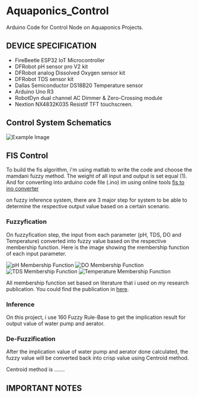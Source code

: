 # Aquaponics_Control
Arduino Code for Control Node on Aquaponics Projects.

## DEVICE SPECIFICATION

* FireBeetle ESP32 IoT Microcontroller
* DFRobot pH sensor pro V2 kit
* DFRobot analog Dissolved Oxygen sensor kit
* DFRobot TDS sensor kit
* Dallas Semiconductor DS18B20 Temperature sensor
* Arduino Uno R3
* RobotDyn dual channel AC Dimmer & Zero-Crossing module
* Nextion NX4832K035 Resistif TFT touchscreen.


## Control System Schematics
![Example Image](https://drive.google.com/uc?id=1mMVa8zDyjzyA-RP0FeLBaGFyblFXNmOj)

## FIS Control
To build the fis algorithm, i'm using matlab to write the code and choose the mamdani fuzzy method. The weight of all input and output is set equal (1). And for converting into arduino code file (.ino) im using online tools [fis to ino converter](http://www.makeproto.com/projects/fuzzy/matlab_arduino_fist/index.php)

on fuzzy inference system, there are 3 major step for system to be able to determine the respective output value based on a certain scenario.

### Fuzzyfication
On fuzzyfication step, the input from each parameter (pH, TDS, DO and Temperature) converted into fuzzy value based on the respective membership function. Here is the image showing the membership function of each input parameter.

![pH Membership Function]()
![DO Membership Function]()
![TDS Membership Function]()
![Temperature Membership Function]()

All membership function set based on literature that i used on my research publication. You could find the publication in [here]().



### Inference
On this project, i use 160 Fuzzy Rule-Base to get the implication result for output value of water pump and aerator.

### De-Fuzzification
After the implication value of water pump and aerator done calculated, the fuzzy value will be converted back into crisp value using Centroid method.

Centroid method is .......



## IMPORTANT NOTES





